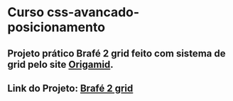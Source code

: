 # Curso css-avancado-posicionamento

## Projeto prático Brafé 2 grid feito com sistema de grid pelo site [Origamid](https://www.origamid.com/curso/css-avancado-posicionamento).

## Link do Projeto: [Brafé 2 grid](https://marcelo-rafael.github.io/css-grid-brafe-2/)
